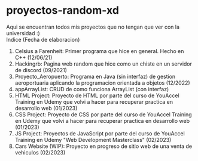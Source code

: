 # proyectos-random-xd
Aqui se encuentran todos mis proyectos que no tengan que ver con la universidad :)
<br> Indice (Fecha de elaboracion)
1. Celsius a Farenheit: Primer programa que hice en general. Hecho en C++ (12/06/21)
2. Hackingrb: Pagina web random que hice como un chiste en un servidor de discord (09/2021)
3. Proyecto_Aeropuerto: Programa en Java (sin interfaz) de gestion aeroportuaria aplicando la programacion orientada a objetos (12/2022)
4. appArrayList: CRUD de como funciona ArrayList (con interfaz)
5. HTML Project: Proyecto de HTML por parte del curso de YouAccel Training en Udemy que volvi a hacer para recuperar practica en desarrollo web (01/2023)
6. CSS Project: Proyecto de CSS por parte del curso de YouAccel Training en Udemy que volvi a hacer para recuperar practica en desarrollo web (01/2023)
7. JS Project: Proyectos de JavaScript por parte del curso de YouAccel Training en Udemy "Web Development Masterclass" (02/2023)
8. Cars Website (WIP): Proyecto en progreso de sitio web de una venta de vehiculos (02/2023) 

